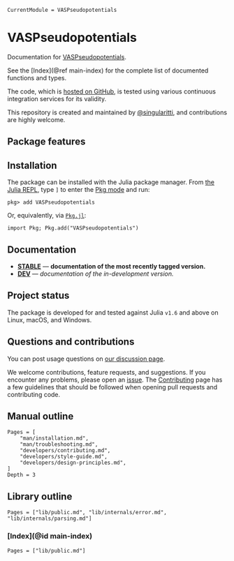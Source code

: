 ```@meta
CurrentModule = VASPseudopotentials
```

# VASPseudopotentials

Documentation for [VASPseudopotentials](https://github.com/singularitti/VASPseudopotentials.jl).

See the [Index](@ref main-index) for the complete list of documented functions
and types.

The code, which is [hosted on GitHub](https://github.com/singularitti/VASPseudopotentials.jl), is tested
using various continuous integration services for its validity.

This repository is created and maintained by
[@singularitti](https://github.com/singularitti), and contributions are highly welcome.

## Package features



## Installation

The package can be installed with the Julia package manager.
From [the Julia REPL](https://docs.julialang.org/en/v1/stdlib/REPL/), type `]` to enter
the [Pkg mode](https://docs.julialang.org/en/v1/stdlib/REPL/#Pkg-mode) and run:

```julia-repl
pkg> add VASPseudopotentials
```

Or, equivalently, via [`Pkg.jl`](https://pkgdocs.julialang.org/v1/):

```@repl
import Pkg; Pkg.add("VASPseudopotentials")
```

## Documentation

- [**STABLE**](https://singularitti.github.io/VASPseudopotentials.jl/stable) — **documentation of the most recently tagged version.**
- [**DEV**](https://singularitti.github.io/VASPseudopotentials.jl/dev) — _documentation of the in-development version._

## Project status

The package is developed for and tested against Julia `v1.6` and above on Linux, macOS, and
Windows.

## Questions and contributions

You can post usage questions on
[our discussion page](https://github.com/singularitti/VASPseudopotentials.jl/discussions).

We welcome contributions, feature requests, and suggestions. If you encounter any problems,
please open an [issue](https://github.com/singularitti/VASPseudopotentials.jl/issues).
The [Contributing](@ref) page has
a few guidelines that should be followed when opening pull requests and contributing code.

## Manual outline

```@contents
Pages = [
    "man/installation.md",
    "man/troubleshooting.md",
    "developers/contributing.md",
    "developers/style-guide.md",
    "developers/design-principles.md",
]
Depth = 3
```

## Library outline

```@contents
Pages = ["lib/public.md", "lib/internals/error.md", "lib/internals/parsing.md"]
```

### [Index](@id main-index)

```@index
Pages = ["lib/public.md"]
```
